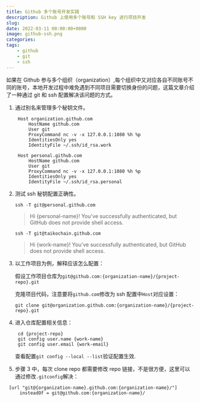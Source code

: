 ```yaml
---
title: Github 多个账号开发实践
description: Github 上使用多个账号和 SSH key 进行项目开发
slug:
date: 2022-03-11 00:00:00+0000
image: github-ssh.png
categories:
tags:
    - github
    - git
    - ssh
---
```


如果在 Github  参与多个组织（organization）,每个组织中又对应各自不同账号不同的账号，本地开发过程中难免遇到不同项目需要切换身份的问题，这篇文章介绍了一种通过 git 和 ssh 配置解决该问题的方式。

1. 通过别名来管理多个秘钥文件。

   ```shell
    Host organization.github.com
        HostName github.com
        User git
        ProxyCommand nc -v -x 127.0.0.1:1080 %h %p
        IdentitiesOnly yes
        IdentityFile ~/.ssh/id_rsa.work

    Host personal.github.com
        HostName github.com
        User git
        ProxyCommand nc -v -x 127.0.0.1:1080 %h %p
        IdentitiesOnly yes
        IdentityFile ~/.ssh/id_rsa.personal

   ```

2. 测试 ssh 秘钥配置正确性。

   `ssh -T git@personal.github.com`
    > Hi {personal-name}! You've successfully authenticated, but GitHub does not provide shell access.

   `ssh -T git@taikochain.github.com`
    > Hi {work-name}! You've successfully authenticated, but GitHub does not provide shell access.

3. 以工作项目为例，解释应该怎么配置：

    假设工作项目仓库为`git@github.com:{organization-name}/{project-repo}.git`

    克隆项目代码，注意要将`github.com`修改为 ssh 配置中`Host`对应设置：

   `git clone git@organization.github.com:{organization-name}/{project-repo}.git`

4. 进入仓库配置相关信息：

   ```shell
    cd {project-repo}
    git config user.name {work-name}
    git config user.email {work-email}

   ```

    查看配置`git config --local --list`验证配置生效.

5. 步骤 3 中，每次 clone repo 都需要修改 repo 链接，不是很方便，这里可以通过修改`.gitconfig`解决：

  ```shell
   [url "git@{organization-name}.github.com:{organization-name}/"]
       insteadOf = git@github.com:{organization-name}/
  ```
